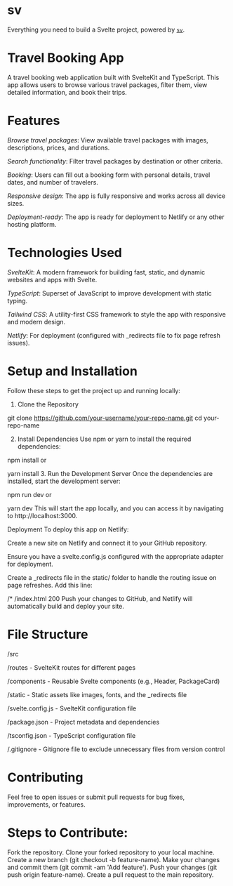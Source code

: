 # sv

Everything you need to build a Svelte project, powered by [`sv`](https://github.com/sveltejs/cli).

# Travel Booking App
A travel booking web application built with SvelteKit and TypeScript. This app allows users to browse various travel packages, filter them, view detailed information, and book their trips.

# Features
*Browse travel packages*: View available travel packages with images, descriptions, prices, and durations.

*Search functionality*: Filter travel packages by destination or other criteria.

*Booking*: Users can fill out a booking form with personal details, travel dates, and number of travelers.

*Responsive design*: The app is fully responsive and works across all device sizes.

*Deployment-ready*: The app is ready for deployment to Netlify or any other hosting platform.

# Technologies Used

*SvelteKit*: A modern framework for building fast, static, and dynamic websites and apps with Svelte.

*TypeScript*: Superset of JavaScript to improve development with static typing.

*Tailwind CSS*: A utility-first CSS framework to style the app with responsive and modern design.

*Netlify*: For deployment (configured with _redirects file to fix page refresh issues).

# Setup and Installation

Follow these steps to get the project up and running locally:

1. Clone the Repository

git clone https://github.com/your-username/your-repo-name.git
cd your-repo-name

2. Install Dependencies
Use npm or yarn to install the required dependencies:


npm install
or

yarn install
3. Run the Development Server
Once the dependencies are installed, start the development server:


npm run dev
or


yarn dev
This will start the app locally, and you can access it by navigating to http://localhost:3000.

Deployment
To deploy this app on Netlify:

Create a new site on Netlify and connect it to your GitHub repository.

Ensure you have a svelte.config.js configured with the appropriate adapter for deployment.

Create a _redirects file in the static/ folder to handle the routing issue on page refreshes. Add this line:

/*    /index.html   200
Push your changes to GitHub, and Netlify will automatically build and deploy your site.

# File Structure

/src

  /routes      - SvelteKit routes for different pages

  /components  - Reusable Svelte components (e.g., Header, PackageCard)

/static         - Static assets like images, fonts, and the _redirects file

/svelte.config.js   - SvelteKit configuration file

/package.json      - Project metadata and dependencies

/tsconfig.json      - TypeScript configuration file

/.gitignore         - Gitignore file to exclude unnecessary files from version control

# Contributing
Feel free to open issues or submit pull requests for bug fixes, improvements, or features.

# Steps to Contribute:
Fork the repository.
Clone your forked repository to your local machine.
Create a new branch (git checkout -b feature-name).
Make your changes and commit them (git commit -am 'Add feature').
Push your changes (git push origin feature-name).
Create a pull request to the main repository.
